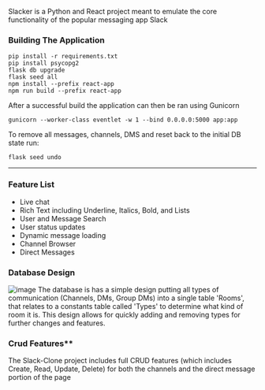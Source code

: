 
Slacker is a Python and React project meant to emulate the core functionality of the popular messaging app Slack
 
### Building The Application  

    pip install -r requirements.txt   
    pip install psycopg2 
    flask db upgrade
    flask seed all
    npm install --prefix react-app 
    npm run build --prefix react-app

After a successful build the application can then be ran using Gunicorn

    gunicorn --worker-class eventlet -w 1 --bind 0.0.0.0:5000 app:app
To remove all messages, channels, DMS and reset back to the initial DB state run:

    flask seed undo

---

### Feature List

 - Live chat
 - Rich Text including Underline, Italics, Bold, and Lists
 - User and Message Search
 - User status updates
 - Dynamic message loading
 - Channel Browser
 - Direct Messages

### Database Design

![image](https://user-images.githubusercontent.com/4108484/232324020-3d717378-198d-49aa-ab59-6d9e2ed00909.png)
The database is has a simple design putting all types of communication (Channels, DMs, Group DMs) into a single table 'Rooms', that relates to a constants table called 'Types' to determine what kind of room it is. This design allows for quickly adding and removing types for further changes and features.

### Crud Features**
The Slack-Clone project includes full CRUD features (which includes Create, Read, Update, Delete) for both the channels and the direct message portion of the page
